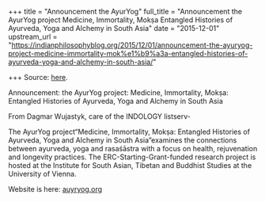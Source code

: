 +++
title = "Announcement the AyurYog"
full_title = "Announcement the AyurYog project Medicine, Immortality, Mokṣa Entangled Histories of Ayurveda, Yoga and Alchemy in South Asia"
date = "2015-12-01"
upstream_url = "https://indianphilosophyblog.org/2015/12/01/announcement-the-ayuryog-project-medicine-immortality-mok%e1%b9%a3a-entangled-histories-of-ayurveda-yoga-and-alchemy-in-south-asia/"

+++
Source: [here](https://indianphilosophyblog.org/2015/12/01/announcement-the-ayuryog-project-medicine-immortality-mok%e1%b9%a3a-entangled-histories-of-ayurveda-yoga-and-alchemy-in-south-asia/).

Announcement: the AyurYog project: Medicine, Immortality, Mokṣa: Entangled Histories of Ayurveda, Yoga and Alchemy in South Asia

From Dagmar Wujastyk, care of the INDOLOGY listserv-

The AyurYog project“Medicine, Immortality, Mokṣa: Entangled Histories
of Ayurveda, Yoga and Alchemy in South Asia”examines the connections
between ayurveda, yoga and rasaśāstra with a focus on health,
rejuvenation and longevity practices. The ERC-Starting-Grant-funded
research project is hosted at the Institute for South Asian, Tibetan and
Buddhist Studies at the University of Vienna.

Website is here: [auyryog.org](http://ayuryog.org/index.php)

